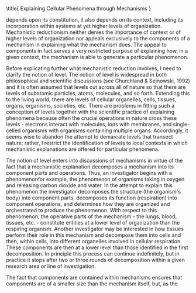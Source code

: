 \title{
Explaining Cellular Phenomena through Mechanisms
}

depends upon its constitution, it also depends on its context, including its incorporation within systems at yet higher levels of organization. Mechanistic reductionism neither denies the importance of context or of higher levels of organization nor appeals exclusively to the components of a mechanism in explaining what the mechanism does. The appeal to components in fact serves a very restricted purpose of explaining how, in a given context, the mechanism is able to generate a particular phenomenon.

Before explicating further what mechanistic reduction involves, I need to clarify the notion of level. The notion of level is widespread in both philosophical and scientific discussions (see Churchland \& Sejnowski, 1992) and it is often assumed that levels cut across all of nature so that there are levels of subatomic particles, atoms, molecules, and so forth. Extending this to the living world, there are levels of cellular organelles, cells, tissues, organs, organisms, societies, etc. There are problems in fitting such a conception of levels together with the scientific practice of explaining phenomena because often the crucial operations in nature cross these levels - electrons interact with molecules, ions with membranes, and single-celled organisms with organisms containing multiple organs. Accordingly, it seems wise to abandon the attempt to demarcate levels that transect nature; rather, I restrict the identification of levels to local contexts in which mechanistic explanations are offered for particular phenomena.

The notion of level enters into discussions of mechanisms in virtue of the fact that a mechanistic explanation decomposes a mechanism into its component parts and operations. Thus, an investigator begins with a phenomenonfor example, the phenomenon of organisms taking in oxygen and releasing carbon dioxide and water. In the attempt to explain this phenomenon the investigator decomposes the structure (the organism's body) into component parts, decomposes its function (respiration) into component operations, and determines how they are organized and orchestrated to produce the phenomenon. With respect to this phenomenon, the operative parts of the mechanism - the lungs, blood, tissues, etc. - constitute entities at a lower level of organization than the respiring organism. Another investigator may be interested in how tissues perform their role in this mechanism and decompose them into cells and then, within cells, into different organelles involved in cellular respiration. These components are then at a lower level than those identified in the first decomposition. In principle this process can continue indefinitely, but in practice it stops after two or three rounds of decomposition within a given research area or line of investigation.

The fact that components are contained within mechanisms ensures that components are of a smaller size than the mechanism itself, but, as the
